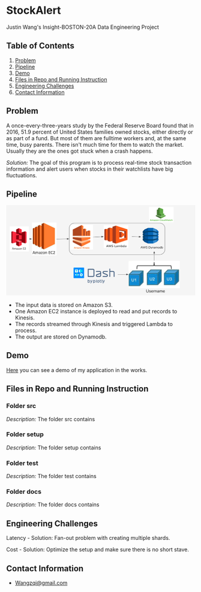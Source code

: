 # StockAlert
Justin Wang's Insight-BOSTON-20A Data Engineering Project

## Table of Contents
1. [Problem](README.md#problem)
1. [Pipeline](README.md#Pipeline)
1. [Demo](README.md#demo)
1. [Files in Repo and Running Instruction](README.md#files-in-repo-and-running-instruction)
1. [Engineering Challenges](README.md#Engineering-Challenges)
1. [Contact Information](README.md#contact-information)

## Problem

A once-every-three-years study by the Federal Reserve Board found that in 2016, 51.9 percent of United States families owned stocks, either directly or as part of a fund. But most of them are fulltime workers and, at the same time, busy parents. There isn't much time for them to watch the market. Usually they are the ones got stuck when a crash happens. 

*Solution:* The goal of this program is to process real-time stock transaction information and alert users when stocks in their watchlists have big fluctuations.


## Pipeline

![Pipeline](docs/Pipeline.png)

* The input data is stored on Amazon S3.
* One Amazon EC2 instance is deployed to read and put records to Kinesis.
* The records streamed through Kinesis and triggered Lambda to process. 
* The output are stored on Dynamodb. 


## Demo

[Here](https://docs.google.com/presentation/d/1Hfd_69M8oH_Z5qKHjjJgYDO-kT6uJuBI7YAezgpVQqw/edit) you can see a demo of my application in the works. 


## Files in Repo and Running Instruction
### Folder src
*Description:* The folder src contains
### Folder setup
*Description:* The folder setup contains
### Folder test
*Description:* The folder test contains
### Folder docs
*Description:* The folder docs contains

## Engineering Challenges
Latency - Solution: Fan-out problem with creating multiple shards.

Cost - Solution: Optimize the setup and make sure there is no short stave.

## Contact Information
* Wangzqi@gmail.com
